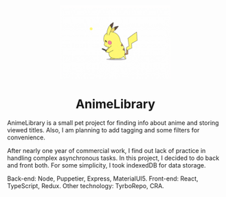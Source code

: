 <div align="center">
  <br>
  <img src="client/src/assets/pikachu_default.png" width="256" alt="">
  <h1>AnimeLibrary</h1>
</div>

AnimeLibrary is a small pet project for finding info about anime and storing viewed titles.
Also, I am planning to add tagging and some filters for convenience.

After nearly one year of commercial work, I find out lack of practice in handling complex asynchronous tasks. 
In this project, I decided to do back and front both. 
For some simplicity, I took indexedDB for data storage.

Back-end: Node, Puppetier, Express, MaterialUI5.
Front-end: React, TypeScript, Redux.
Other technology: TyrboRepo, CRA.
